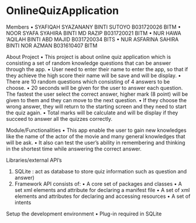# OnlineQuizApplication

Members
• SYAFIQAH SYAZANANY BINTI SUTOYO	    B031720026	BITM
• NOOR SYAFA SYAHIRA BINTI MD RAZIP	  B031720021	BITM
• NUR HAWA ‘AQILAH BINTI ABD MAJID	  B031720034	BITS
• NUR ASFARINA SAHIRA BINTI NOR AZMAN	B031610407	BITM


About Project
•	This project is about online quiz application which is consisting a set of random knowledge questions that can be answer through the app.
•	User need to enter their name to enter the app, so that if they achieve the high score their name will be save and will be display.
•	There are 10 random questions which consisting of 4 answers to be choose.
•	20 seconds will be given for the user to answer each question. The fastest the user select the correct answer, higher mark (8 point) will be given to them and they can move to the next question.
•	If they choose the wrong answer, they will return to the starting screen and they need to start the quiz again.
•	Total marks will be calculate and will be display if they succeed to answer all the quizzes correctly.


Module/Functionalities
•	This app enable the user to gain new knowledges like the name of the actor of the movie and many general knowledges that will be ask.
•	It also can test the user’s ability in remembering and thinking in the shortest time while answering the correct answer.


Libraries/external API’s
1.	SQLite : act as database to store quiz information such as question and answer)
2.	Framework API consists of:
•	A core set of packages and classes
•	A set xml elements and attribute for declaring a manifest file
•	A set of xml elements and attributes for declaring and accessing resources
•	A set of intents


Setup the development environment
•	Plug-in required in SQLite
